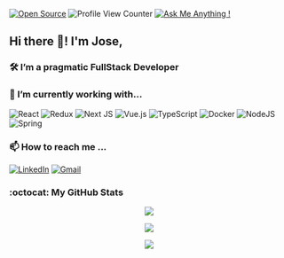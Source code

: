 

[![Open Source](https://badges.frapsoft.com/os/v1/open-source.svg?v=103)](https://opensource.org/) ![Profile View Counter](https://komarev.com/ghpvc/?username=jvegaf) [![Ask Me Anything !](https://img.shields.io/badge/Ask%20me-anything-1abc9c.svg)](https://mikydev.netlify.app/#contact)


## Hi there 👋! I'm Jose,  

### 🛠️ I’m a pragmatic FullStack Developer 


### 🌱 I’m currently working with...
![React](https://img.shields.io/badge/-ReactJs-%2361DAFB?logo=react&style=for-the-badge&logoColor=white)
![Redux](https://img.shields.io/badge/redux-%23593d88.svg?style=for-the-badge&logo=redux&logoColor=white)
![Next JS](https://img.shields.io/badge/Next-black?style=for-the-badge&logo=next.js&logoColor=white)
![Vue.js](https://img.shields.io/badge/vuejs-%2335495e.svg?style=for-the-badge&logo=vuedotjs&logoColor=%234FC08D)
![TypeScript](https://img.shields.io/badge/typescript-%23007ACC.svg?style=for-the-badge&logo=typescript&logoColor=white)
![Docker](https://img.shields.io/badge/docker-%230db7ed.svg?style=for-the-badge&logo=docker&logoColor=white)
![NodeJS](https://img.shields.io/badge/Node.js-%2343853D.svg?style=for-the-badge&logo=node.js-aws&logoColor=white)
![Spring](https://img.shields.io/badge/Spring-%236DB33F?style=for-the-badge&logo=spring&logoColor=white)

### 📫 How to reach me ... 
[![LinkedIn](https://img.shields.io/badge/LinkedIn-0077B5?style=for-the-badge&logo=linkedin&logoColor=white)](https://www.linkedin.com/in/jvegaf)
[![Gmail](https://img.shields.io/badge/Gmail-D14836?style=for-the-badge&logo=gmail&logoColor=white)](mailto:josevega234@gmail.com)


### :octocat: My GitHub Stats

<p align="center">
    <a href="https://github.com/jvegaf">
    <img align="center" src="https://github-readme-stats.vercel.app/api?username=jvegaf&show_icons=true&&theme=algolia" />
    </a>
</p>

<p align="center">
    <a href="https://github.com/jvegaf">
    <img align="center" src="https://github-readme-stats.vercel.app/api/top-langs/?username=jvegaf&theme=algolia" />
    </a>
</p>
<p align="center">
    <a href="https://github.com/jvegaf">
        <img align="center" src="https://github-readme-streak-stats.herokuapp.com/?user=jvegaf&theme=algolia" />
    </a>
</p>




